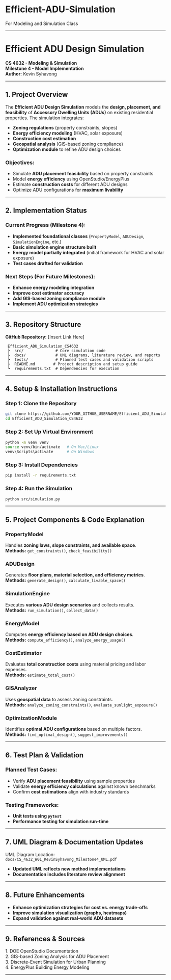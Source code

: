 # Efficient-ADU-Simulation
For Modeling and Simulation Class

---

# **Efficient ADU Design Simulation**  
**CS 4632 - Modeling & Simulation**  
**Milestone 4 - Model Implementation**  
**Author:** Kevin Syhavong  

---

## **1. Project Overview**  
The **Efficient ADU Design Simulation** models the **design, placement, and feasibility** of **Accessory Dwelling Units (ADUs)** on existing residential properties. The simulation integrates:  

-  **Zoning regulations** (property constraints, slopes)  
-  **Energy efficiency modeling** (HVAC, solar exposure)  
-  **Construction cost estimation**  
-  **Geospatial analysis** (GIS-based zoning compliance)  
-  **Optimization module** to refine ADU design choices  

### **Objectives:**  
- Simulate **ADU placement feasibility** based on property constraints  
- Model **energy efficiency** using OpenStudio/EnergyPlus  
- Estimate **construction costs** for different ADU designs  
- Optimize ADU configurations for **maximum livability**  

---

## **2️. Implementation Status**  
### **Current Progress (Milestone 4):**  
-  **Implemented foundational classes** (`PropertyModel`, `ADUDesign`, `SimulationEngine`, etc.)  
-  **Basic simulation engine structure built**  
-  **Energy model partially integrated** (initial framework for HVAC and solar exposure)  
-  **Test cases drafted for validation**  

### **Next Steps (For Future Milestones):**  
-  **Enhance energy modeling integration**  
-  **Improve cost estimator accuracy**  
-  **Add GIS-based zoning compliance module**  
-  **Implement ADU optimization strategies**  

---

## **3️. Repository Structure**  
 **GitHub Repository:** [Insert Link Here]  

```
 Efficient_ADU_Simulation_CS4632
 ┣  src/              # Core simulation code  
 ┣  docs/             # UML diagrams, literature review, and reports  
 ┣  tests/            # Planned test cases and validation scripts  
 ┣  README.md        # Project description and setup guide  
 ┗  requirements.txt  # Dependencies for execution  
```

---

## **4️. Setup & Installation Instructions**  
### **Step 1: Clone the Repository**  
```bash
git clone https://github.com/YOUR_GITHUB_USERNAME/Efficient_ADU_Simulation_CS4632.git
cd Efficient_ADU_Simulation_CS4632
```

### **Step 2: Set Up Virtual Environment**  
```bash
python -m venv venv
source venv/bin/activate   # On Mac/Linux
venv\Scripts\activate      # On Windows
```

### **Step 3: Install Dependencies**  
```bash
pip install -r requirements.txt
```

### **Step 4: Run the Simulation**  
```bash
python src/simulation.py
```

---

## **5️. Project Components & Code Explanation**  
### **PropertyModel**
Handles **zoning laws, slope constraints, and available space**.  
 **Methods:** `get_constraints()`, `check_feasibility()`

### **ADUDesign**
Generates **floor plans, material selection, and efficiency metrics**.  
 **Methods:** `generate_design()`, `calculate_livable_space()`

### **SimulationEngine**
Executes **various ADU design scenarios** and collects results.  
 **Methods:** `run_simulation()`, `collect_data()`

### **EnergyModel**
Computes **energy efficiency based on ADU design choices**.  
 **Methods:** `compute_efficiency()`, `analyze_energy_usage()`

### **CostEstimator**
Evaluates **total construction costs** using material pricing and labor expenses.  
 **Methods:** `estimate_total_cost()`

### **GISAnalyzer**
Uses **geospatial data** to assess zoning constraints.  
 **Methods:** `analyze_zoning_constraints()`, `evaluate_sunlight_exposure()`

### **OptimizationModule**
Identifies **optimal ADU configurations** based on multiple factors.  
 **Methods:** `find_optimal_design()`, `suggest_improvements()`

---

## **6️. Test Plan & Validation**  
### **Planned Test Cases:**  
-  Verify **ADU placement feasibility** using sample properties  
-  Validate **energy efficiency calculations** against known benchmarks  
-  Confirm **cost estimations** align with industry standards  

### **Testing Frameworks:**  
-  **Unit tests using `pytest`**  
-  **Performance testing for simulation run-time**  

---

## **7️. UML Diagram & Documentation Updates**  
 UML Diagram Location: `docs/CS_4632_W01_KevinSyhavong_Milestone4_UML.pdf`  

-  **Updated UML reflects new method implementations**  
-  **Documentation includes literature review alignment**  

---

## **8️. Future Enhancements**  
-  **Enhance optimization strategies for cost vs. energy trade-offs**  
-  **Improve simulation visualization (graphs, heatmaps)**  
-  **Expand validation against real-world ADU datasets**  

---

## **9️. References & Sources**  
1️. DOE OpenStudio Documentation  
2️. GIS-based Zoning Analysis for ADU Placement  
3️. Discrete-Event Simulation for Urban Planning  
4️. EnergyPlus Building Energy Modeling  

---
